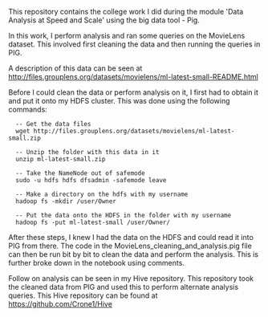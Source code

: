 This repository contains the college work I did during the module 'Data Analysis at Speed and Scale' using the big data tool - Pig.

In this work, I perform analysis and ran some queries on the MovieLens dataset.
This involved first cleaning the data and then running the queries in PIG.

A description of this data can be seen at http://files.grouplens.org/datasets/movielens/ml-latest-small-README.html

Before I could clean the data or perform analysis on it, I first had to obtain it and put it onto my HDFS cluster. This was done using the following commands:

      -- Get the data files
      wget http://files.grouplens.org/datasets/movielens/ml-latest-small.zip

      -- Unzip the folder with this data in it
      unzip ml-latest-small.zip

      -- Take the NameNode out of safemode
      sudo -u hdfs hdfs dfsadmin -safemode leave

      -- Make a directory on the hdfs with my username
      hadoop fs -mkdir /user/Owner

      -- Put the data onto the HDFS in the folder with my username
      hadoop fs -put ml-latest-small /user/Owner/
      
After these steps, I knew I had the data on the HDFS and could read it into PIG from there. The code in the MovieLens_cleaning_and_analysis.pig file can then be run bit by bit to clean the data and perform the analysis. This is further broke down in the notebook using comments.

Follow on analysis can be seen in my Hive repository. This repository took the cleaned data from PIG and used this to perform alternate analysis queries. This Hive repository can be found at https://github.com/Crone1/Hive
